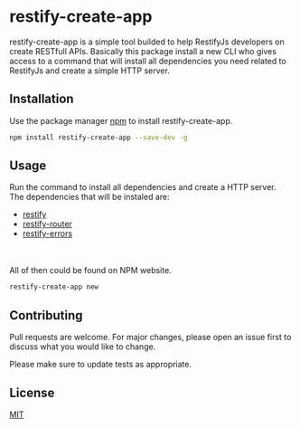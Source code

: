 # restify-create-app

restify-create-app is a simple tool builded to help RestifyJs developers on create RESTfull APIs. Basically this package install a new CLI who gives access to a command that will install all dependencies you need related to RestifyJs and create a simple HTTP server.

## Installation

Use the package manager [npm](https://www.npmjs.com/) to install restify-create-app.

```bash
npm install restify-create-app --save-dev -g
```

## Usage

Run the command to install all dependencies and create a HTTP server.
<br>
The dependencies that will be instaled are:
<br>
- [restify](http://restify.com/)
- [restify-router](https://www.npmjs.com/package/restify-router)
- [restify-errors](https://www.npmjs.com/package/restify-errors)
<br>
<br>
All of then could be found on NPM website.

```bash
restify-create-app new
```

## Contributing
Pull requests are welcome. For major changes, please open an issue first to discuss what you would like to change.

Please make sure to update tests as appropriate.

## License
[MIT](https://choosealicense.com/licenses/mit/)